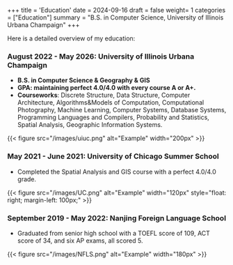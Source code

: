 +++
title = 'Education'
date = 2024-09-16
draft = false
weight= 1
categories = ["Education"]
summary = "B.S. in Computer Science, University of Illinois Urbana Champaign"
+++

Here is a detailed overview of my education:

### **August 2022 - May 2026: University of Illinois Urbana Champaign**
- **B.S. in Computer Science & Geography & GIS**
- **GPA: maintaining perfect 4.0/4.0 with every course A or A+.**
- **Courseworks**: Discrete Structure, Data Structure, Computer Architecture, Algorithms&Models of Computation, Computational Photography, Machine Learning, Computer Systems, Database Systems, Programming Languages and Compilers, Probability and Statistics, Spatial Analysis, Geographic Information Systems.

{{< figure src="/images/uiuc.png" alt="Example" width="200px" >}}

### **May 2021 - June 2021: University of Chicago Summer School**
- Completed the Spatial Analysis and GIS course with a perfect 4.0/4.0 grade.

{{< figure src="/images/UC.png" alt="Example" width="120px" style="float: right; margin-left: 100px;" >}}



### **September 2019 - May 2022: Nanjing Foreign Language School**
- Graduated from senior high school with a TOEFL score of 109, ACT score of 34, and six AP exams, all scored 5. 

{{< figure src="/images/NFLS.png" alt="Example" width="180px" >}}